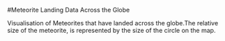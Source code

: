 #Meteorite Landing Data Across the Globe


Visualisation of Meteorites that have landed across the globe.The relative size of the meteorite, is represented by the size of the circle on the map.